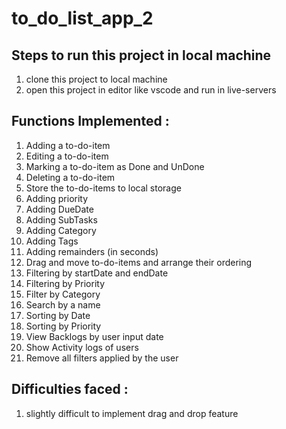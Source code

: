 # to_do_list_app_2

## Steps to run this project in local machine
  1. clone this project to local machine
  2. open this project in editor like vscode and run in live-servers


## Functions Implemented : 
1. Adding a to-do-item
2. Editing a to-do-item
3. Marking a to-do-item as Done and UnDone
4. Deleting a to-do-item
5. Store the to-do-items to local storage
6. Adding priority
7. Adding DueDate
8. Adding SubTasks
9. Adding Category
10. Adding Tags
11. Adding remainders (in seconds)
12. Drag and move to-do-items and arrange their ordering
13. Filtering by startDate and endDate
14. Filtering by Priority
15. Filter by Category
16. Search by a name
17. Sorting by Date
18. Sorting by Priority
19. View Backlogs by user input date
20. Show Activity logs of users
21. Remove all filters applied by the user



## Difficulties faced : 
1. slightly difficult to implement drag and drop feature
   
